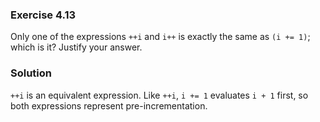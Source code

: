 ### Exercise 4.13
Only one of the expressions `++i` and `i++` is exactly the same as `(i += 1)`;
which is it? Justify your answer.

### Solution
`++i` is an equivalent expression. Like `++i`, `i += 1` evaluates `i + 1` first, so both expressions represent pre-incrementation.


